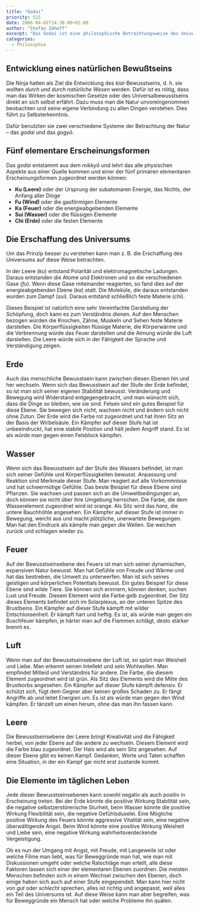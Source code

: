 ```yaml
---
title: "Godai"
priority: 515
date: 2006-04-02T14:38:00+02:00
author: "Stefan Imhoff"
excerpt: "Das Godai ist eine philosophische Betrachtungsweise des Universums. Durch das Verständnis für das Wirken der fünf Elemente und deren Manifestationen versuchte der Ninja die Zusammenhänge der Schöpfung und dadurch auch sich selbst zu verstehen."
categories:
  - Philosophie
---
```


## Entwicklung eines natürlichen Bewußtseins

Die Ninja hatten als Ziel die Entwicklung des _kiai_-Bewusstseins, d. h. sie wollten _durch und durch natürliche Wesen_ werden. Dafür ist es nötig, dass man das Wirken der kosmischen Gesetze oder des Universalbewusstseins direkt an sich selbst erfährt. Dazu muss man die Natur unvoreingenommen beobachten und seine eigene Verbindung zu allen Dingen verstehen. Dies führt zu Selbsterkenntnis.

Dafür benutzten sie zwei verschiedene Systeme der Betrachtung der Natur – das _godai_ und das _gogyō_.

## Fünf elementare Erscheinungsformen

Das _godai_ entstammt aus dem _mikkyō_ und lehrt das alle physischen Aspekte aus einer Quelle kommen und einer der fünf primären elementaren Erscheinungsformen zugeordnet werden können:

- **Ku (Leere)** oder der Ursprung der subatomaren Energie, das Nichts, der Anfang aller Dinge
- **Fu (Wind)** oder die gasförmigen Elemente
- **Ka (Feuer)** oder die energieabgebenden Elemente
- **Sui (Wasser)** oder die flüssigen Elemente
- **Chi (Erde)** oder die festen Elemente

## Die Erschaffung des Universums

Um das Prinzip besser zu verstehen kann man z. B. die Erschaffung des Universums auf diese Weise betrachten.

In der Leere (_ku_) entstand Polarität und elektromagnetische Ladungen. Daraus entstanden die Atome und Elektronen und so die verschiedenen Gase (_fu_). Wenn diese Gase miteinander reagierten, so fand dies auf der energieabgebenden Ebene (_ka_) statt. Die Moleküle, die daraus entstanden wurden zum Dampf (_sui_). Daraus entstand schließlich feste Materie (_chi_).

Dieses Beispiel ist natürlich eine sehr Vereinfachte Darstellung der Schöpfung, doch kann es zum Verständnis dienen. Auf den Menschen bezogen würden die Knochen, Zähne, Muskeln und Sehen feste Materie darstellen. Die Körperflüssigkeiten flüssige Materie, die Körperwärme und die Verbrennung würde das Feuer darstellen und die Atmung würde die Luft darstellen. Die Leere würde sich in der Fähigkeit der Sprache und Verständigung zeigen.

## Erde

Auch das menschliche Bewusstsein kann zwischen diesen Ebenen hin und her wechseln. Wenn sich das Bewusstsein auf der Stufe der Erde befindet, so ist man sich seiner eigenen Stabilität bewusst. Veränderung und Bewegung wird Widerstand entgegengebracht, und man wünscht sich, dass die Dinge so bleiben, wie sie sind. Felsen sind ein gutes Beispiel für diese Ebene. Sie bewegen sich nicht, wachsen nicht und ändern sich nicht ohne Zutun. Der Erde wird die Farbe rot zugeordnet und hat ihren Sitz an der Basis der Wirbelsäule. Ein Kämpfer auf dieser Stufe hat ist unbeeindruckt, hat eine stabile Position und hält jedem Angriff stand. Es ist als würde man gegen einen Felsblock kämpfen.

## Wasser

Wenn sich das Bewusstsein auf der Stufe des Wassers befindet, ist man sich seiner Gefühle und Körperflüssigkeiten bewusst. Anpassung und Reaktion sind Merkmale dieser Stufe. Man reagiert auf alle Vorkommnisse und hat schwermütige Gefühle. Das beste Beispiel für diese Ebene sind Pflanzen. Sie wachsen und passen sich an die Umweltbedingungen an, doch können sie nicht über ihre Umgebung herrschen. Die Farbe, die dem Wasserelement zugeordnet wird ist orange. Als Sitz wird das _hara_, die untere Bauchhöhle angesehen. Ein Kämpfer auf dieser Stufe ist immer in Bewegung, weicht aus und macht plötzliche, unerwartete Bewegungen. Man hat den Eindruck als kämpfe man gegen die Wellen. Sie weichen zurück und schlagen wieder zu.

## Feuer

Auf der Bewusstseinsebene des Feuers ist man sich seiner dynamischen, expansiven Natur bewusst. Man hat Gefühle von Freude und Wärme und hat das bestreben, die Umwelt zu unterwerfen. Man ist sich seines geistigen und körperlichen Potentials bewusst. Ein gutes Beispiel für diese Ebene sind wilde Tiere. Sie können sich erinnern, können denken, suchen Lust und Freude. Diesem Element wird die Farbe gelb zugeordnet. Der Sitz dieses Elements befindet sich im Solarplexus, an der unteren Spitze des Brustbeins. Ein Kämpfer auf dieser Stufe kämpft mit wilder Entschlossenheit. Er kämpft hart und heftig. Es ist, als würde man gegen ein Buschfeuer kämpfen, je härter man auf die Flammen schlägt, desto stärker brennt es.

## Luft

Wenn man auf der Bewusstseinsebene der Luft ist, so spürt man Weisheit und Liebe. Man erkennt seinen Intellekt und sein Wohlwollen. Man empfindet Mitleid und Verständnis für andere. Die Farbe, die diesem Element zugeordnet wird ist grün. Als Sitz des Elements wird die Mitte des Brustkorbs angesehen. Ein Kämpfer auf dieser Stufe kämpft defensiv. Er schützt sich, fügt dem Gegner aber keinen großes Schaden zu. Er fängt Angriffe ab und leitet Energien um. Es ist als würde man gegen den Wind kämpfen. Er tänzelt um einen herum, ohne das man ihn fassen kann.

## Leere

Die Bewusstseinsebene der Leere bringt Kreativität und die Fähigkeit herbei, von jeder Ebene auf die andere zu wechseln. Diesem Element wird die Farbe blau zugeordnet. Der Hals wird als sein Sitz angesehen. Auf dieser Ebene gibt es keinen Kampf. Gedanken, Worte und Taten schaffen eine Situation, in der ein Kampf gar nicht erst zustande kommt.

## Die Elemente im täglichen Leben

Jede dieser Bewusstseinsebenen kann sowohl negativ als auch positiv in Erscheinung treten. Bei der Erde könnte die positive Wirkung Stabilität sein, die negative selbstzerstörerische Sturheit, beim Wasser könnte die positive Wirkung Flexibilität sein, die negative Gefühlsduselei. Eine Mögliche positive Wirkung des Feuers könnte aggressive Vitalität sein, eine negative überwältigende Angst. Beim Wind könnte eine positive Wirkung Weisheit und Liebe sein, eine negative Wirkung wahrheitsverdeckende Vergeistigung.

Ob es nun der Umgang mit Angst, mit Freude, mit Langeweile ist oder welche Filme man liebt, was für Beweggründe man hat, wie man mit Diskussionen umgeht oder welche Ratschläge man erteilt, alle diese Faktoren lassen sich einer der elementaren Ebenen zuordnen. Die meisten Menschen befinden sich in einem Wechsel zwischen den Ebenen, doch einige haben sich auch auf einer Stufe eingependelt. Man kann hier nicht von _gut_ oder _schlecht_ sprechen, alles ist richtig und angepasst, weil alles ein Teil des Universums ist. Auf diese Weise kann man aber begreifen, was für Beweggründe ein Mensch hat oder welche Probleme ihn quälen.
